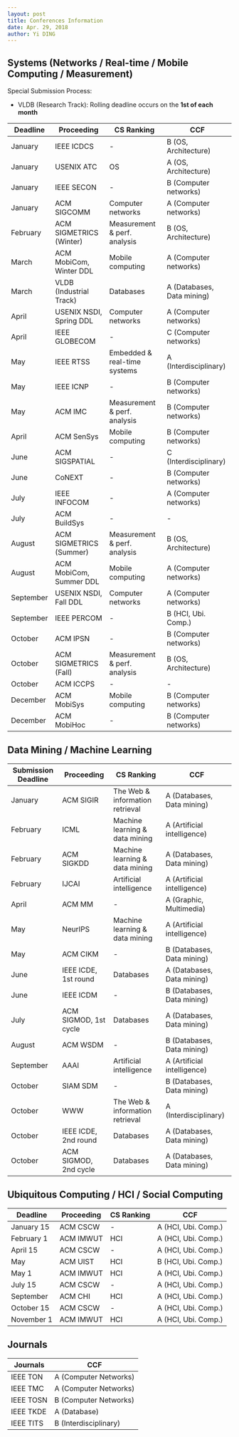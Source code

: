 ```yaml
---
layout: post
title: Conferences Information
date: Apr. 29, 2018
author: Yi DING
---
```




## Systems (Networks / Real-time / Mobile Computing / Measurement)

Special Submission Process: 

* VLDB (Research Track): Rolling deadline occurs on the **1st of each month**

| Deadline  | Proceeding              | CS Ranking                   | CCF                        |
| --------- | ----------------------- | ---------------------------- | -------------------------- |
| January   | IEEE ICDCS              | -                            | B (OS, Architecture)       |
| January   | USENIX ATC              | OS                           | A (OS, Architecture)       |
| January   | IEEE SECON              | -                            | B (Computer networks)      |
| January   | ACM SIGCOMM             | Computer networks            | A (Computer networks)      |
| February  | ACM SIGMETRICS (Winter) | Measurement & perf. analysis | B (OS, Architecture)       |
| March     | ACM MobiCom, Winter DDL | Mobile computing             | A (Computer networks)      |
| March     | VLDB (Industrial Track) | Databases                    | A (Databases, Data mining) |
| April     | USENIX NSDI, Spring DDL | Computer networks            | A (Computer networks)      |
| April     | IEEE GLOBECOM           | -                            | C (Computer networks)      |
| May       | IEEE RTSS               | Embedded & real-time systems | A (Interdisciplinary)      |
| May       | IEEE ICNP               | -                            | B (Computer networks)      |
| May       | ACM IMC                 | Measurement & perf. analysis | B (Computer networks)      |
| April     | ACM SenSys              | Mobile computing             | B (Computer networks)      |
| June      | ACM SIGSPATIAL          | -                            | C (Interdisciplinary)      |
| June      | CoNEXT                  | -                            | B (Computer networks)      |
| July      | IEEE INFOCOM            | -                            | A (Computer networks)      |
| July      | ACM BuildSys            | -                            | -                          |
| August    | ACM SIGMETRICS (Summer) | Measurement & perf. analysis | B (OS, Architecture)       |
| August    | ACM MobiCom, Summer DDL | Mobile computing             | A (Computer networks)      |
| September | USENIX NSDI, Fall DDL   | Computer networks            | A (Computer networks)      |
| September | IEEE PERCOM             | -                            | B (HCI, Ubi. Comp.)        |
| October   | ACM IPSN                | -                            | B (Computer networks)      |
| October   | ACM SIGMETRICS (Fall)   | Measurement & perf. analysis | B (OS, Architecture)       |
| October   | ACM ICCPS               | -                            | -                          |
| December  | ACM MobiSys             | Mobile computing             | B (Computer networks)      |
| December  | ACM MobiHoc             | -                            | B (Computer networks)      |

## Data Mining / Machine Learning

| Submission Deadline            | Proceeding            | CS Ranking                      | CCF                         |
| ------------------------------ | --------------------- | ------------------------------- | --------------------------- |
| January                        | ACM SIGIR             | The Web & information retrieval | A (Databases, Data mining)  |
| February                       | ICML                  | Machine learning & data mining  | A (Artificial intelligence) |
| February                       | ACM SIGKDD            | Machine learning & data mining  | A (Databases, Data mining)  |
| February                       | IJCAI                 | Artificial intelligence         | A (Artificial intelligence) |
| April                          | ACM MM                | -                               | A (Graphic, Multimedia)     |
| May                            | NeurIPS              | Machine learning & data mining | A (Artificial intelligence)  |
| May                            | ACM CIKM              | -                               | B (Databases, Data mining)  |
| June                           | IEEE ICDE, 1st round  | Databases                       | A (Databases, Data mining)  |
| June                           | IEEE ICDM             | -                               | B (Databases, Data mining)  |
| July                           | ACM SIGMOD, 1st cycle | Databases                       | A (Databases, Data mining)  |
| August                         | ACM WSDM              | -                               | B (Databases, Data mining)  |
| September                      | AAAI                  | Artificial intelligence         | A (Artificial intelligence) |
| October | SIAM SDM | - | B (Databases, Data mining) |
| October                        | WWW                   | The Web & information retrieval | A (Interdisciplinary)       |
| October                        | IEEE ICDE, 2nd round  | Databases                       | A (Databases, Data mining)  |
| October                        | ACM SIGMOD, 2nd cycle | Databases                       | A (Databases, Data mining)  |

## Ubiquitous Computing / HCI / Social Computing
| Deadline   | Proceeding | CS Ranking | CCF                 |
| ---------- | ---------- | ---------- | ------------------- |
| January 15 | ACM CSCW   | -          | A (HCI, Ubi. Comp.) |
| February 1 | ACM IMWUT  | HCI        | A (HCI, Ubi. Comp.) |
| April 15   | ACM CSCW   | -          | A (HCI, Ubi. Comp.) |
| May        | ACM UIST   | HCI        | B (HCI, Ubi. Comp.) |
| May 1      | ACM IMWUT  | HCI        | A (HCI, Ubi. Comp.) |
| July 15    | ACM CSCW   | -          | A (HCI, Ubi. Comp.) |
| September  | ACM CHI    | HCI        | A (HCI, Ubi. Comp.) |
| October 15 | ACM CSCW   | -          | A (HCI, Ubi. Comp.) |
| November 1 | ACM IMWUT  | HCI        | A (HCI, Ubi. Comp.) |


## Journals
| Journals  | CCF                   |
| --------- | --------------------- |
| IEEE TON  | A (Computer Networks) |
| IEEE TMC  | A (Computer Networks) |
| IEEE TOSN | B (Computer Networks) |
| IEEE TKDE | A (Database)          |
| IEEE TITS | B (Interdisciplinary) |


